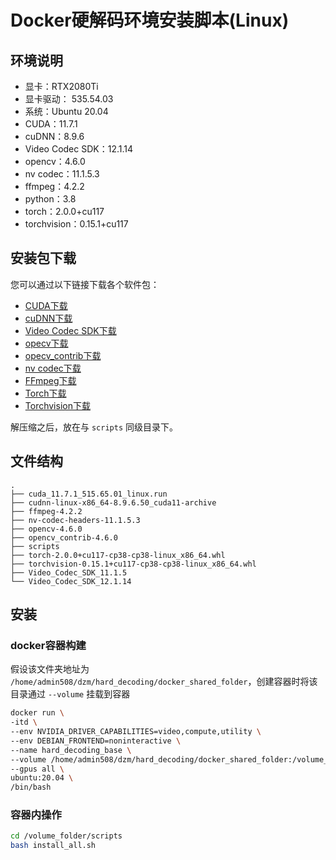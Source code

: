 # Docker硬解码环境安装脚本(Linux)

## 环境说明

- 显卡：RTX2080Ti
- 显卡驱动： 535.54.03
- 系统：Ubuntu 20.04
- CUDA：11.7.1
- cuDNN：8.9.6
- Video Codec SDK：12.1.14
- opencv：4.6.0
- nv codec：11.1.5.3
- ffmpeg：4.2.2
- python：3.8
- torch：2.0.0+cu117
- torchvision：0.15.1+cu117

## 安装包下载

您可以通过以下链接下载各个软件包：

- [CUDA下载](https://developer.download.nvidia.com/compute/cuda/11.7.1/local_installers/cuda_11.7.1_515.65.01_linux.run)
- [cuDNN下载](https://developer.nvidia.com/downloads/compute/cudnn/secure/8.9.6/local_installers/11.x/cudnn-linux-x86_64-8.9.6.50_cuda11-archive.tar.xz)
- [Video Codec SDK下载](https://developer.download.nvidia.com/designworks/video-codec-sdk/secure/12.1/Video_Codec_SDK_12.1.14.zip)
- [opecv下载](https://github.com/opencv/opencv/archive/4.6.0.zip)
- [opecv_contrib下载](https://github.com/opencv/opencv_contrib/archive/4.6.0.zip)
- [nv codec下载](https://github.com/FFmpeg/nv-codec-headers/releases/download/n11.1.5.3/nv-codec-headers-11.1.5.3.tar.gz)
- [FFmpeg下载](https://launchpad.net/ubuntu/+archive/primary/+sourcefiles/ffmpeg/7:4.2.2-1ubuntu1/ffmpeg_4.2.2.orig.tar.xz)
- [Torch下载](https://download.pytorch.org/whl/cu117/torch-2.0.0%2Bcu117-cp38-cp38-linux_x86_64.whl)
- [Torchvision下载](https://download.pytorch.org/whl/cu117/torchvision-0.15.1%2Bcu117-cp38-cp38-linux_x86_64.whl)

解压缩之后，放在与 `scripts` 同级目录下。

## 文件结构

```text
.
├── cuda_11.7.1_515.65.01_linux.run
├── cudnn-linux-x86_64-8.9.6.50_cuda11-archive
├── ffmpeg-4.2.2
├── nv-codec-headers-11.1.5.3
├── opencv-4.6.0
├── opencv_contrib-4.6.0
├── scripts
├── torch-2.0.0+cu117-cp38-cp38-linux_x86_64.whl
├── torchvision-0.15.1+cu117-cp38-cp38-linux_x86_64.whl
├── Video_Codec_SDK_11.1.5
└── Video_Codec_SDK_12.1.14
```

## 安装

### docker容器构建

假设该文件夹地址为 `/home/admin508/dzm/hard_decoding/docker_shared_folder`，创建容器时将该目录通过 `--volume` 挂载到容器

```bash
docker run \
-itd \
--env NVIDIA_DRIVER_CAPABILITIES=video,compute,utility \
--env DEBIAN_FRONTEND=noninteractive \
--name hard_decoding_base \
--volume /home/admin508/dzm/hard_decoding/docker_shared_folder:/volume_folder \
--gpus all \
ubuntu:20.04 \
/bin/bash
```

### 容器内操作

```bash
cd /volume_folder/scripts
bash install_all.sh
```
